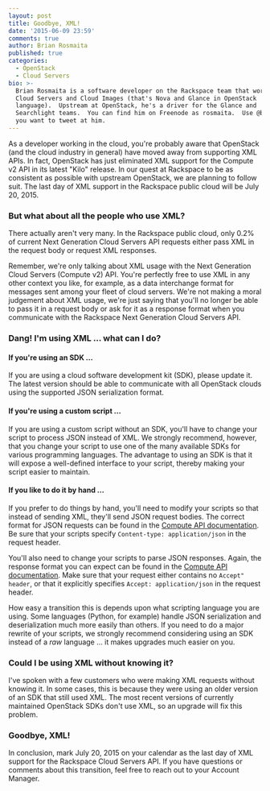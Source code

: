 ```yaml
---
layout: post
title: Goodbye, XML!
date: '2015-06-09 23:59'
comments: true
author: Brian Rosmaita
published: true
categories:
  - OpenStack
  - Cloud Servers
bio: >-
  Brian Rosmaita is a software developer on the Rackspace team that works on
  Cloud Servers and Cloud Images (that's Nova and Glance in OpenStack
  language).  Upstream at OpenStack, he's a driver for the Glance and
  Searchlight teams.  You can find him on Freenode as rosmaita.  Use @br14nr if
  you want to tweet at him.
---
```


As a developer working in the cloud, you're probably aware that OpenStack
(and the cloud industry in general) have moved away from supporting XML APIs.
In fact, OpenStack has just eliminated XML support for the Compute v2 API in
its latest "Kilo" release.  In our quest at Rackspace to be as consistent
as possible with upstream OpenStack, we are planning to follow suit.  The
last day of XML support in the Rackspace public cloud will be July 20, 2015.

<!-- more -->

### But what about all the people who use XML?

There actually aren't very many.  In the Rackspace public cloud, only
0.2% of current Next Generation Cloud Servers API requests either pass XML
in the request body or request XML responses.

Remember, we're only talking about XML usage with the Next Generation
Cloud Servers (Compute v2) API.  You're perfectly free to use XML in
any other context you like, for example, as a data interchange format
for messages sent among your fleet of cloud servers.  We're not making
a moral judgement about XML usage, we're just saying that you'll no
longer be able to pass it in a request body or ask for it as a
response format when you communicate with the Rackspace Next
Generation Cloud Servers API.

### Dang! I'm using XML ... what can I do?

#### If you're using an SDK ...

If you are using a cloud software development kit (SDK), please
update it. The latest version should be able to communicate with all
OpenStack clouds using the supported JSON serialization format.

#### If you're using a custom script ...

If you are using a custom script without an SDK, you'll have to change
your script to process JSON instead of XML. We strongly recommend,
however, that you change your script to use one of the many available
SDKs for various programming languages. The advantage to using an SDK
is that it will expose a well-defined interface to your script, thereby
making your script easier to maintain.

#### If you like to do it by hand ...

If you prefer to do things by hand, you'll need to modify your scripts
so that instead of sending XML, they'll send JSON request bodies. The
correct format for JSON requests can be found in the [Compute API
documentation](https://docs.rackspace.com/servers/api/v2/cs-devguide/content/ch_preface.html).
Be sure that your scripts specify `Content-type: application/json`
in the request header.

You'll also need to change your scripts to parse JSON responses. Again,
the response format you can expect can be found in the [Compute API
documentation](https://docs.rackspace.com/servers/api/v2/cs-devguide/content/ch_preface.html).
Make sure that your request either contains no `Accept" header`, or that
it explicitly specifies `Accept: application/json` in the request
header.

How easy a transition this is depends upon what scripting language
you are using. Some languages (Python, for example) handle JSON
serialization and deserialization much more easily than others. If you need
to do a major rewrite of your scripts, we strongly recommend considering
using an SDK instead of a *raw* language ... it makes upgrades much
easier on you.

### Could I be using XML without knowing it?

I've spoken with a few customers who were making XML requests without
knowing it.  In some cases, this is because they were using an older
version of an SDK that still used XML.  The most recent versions of
currently maintained OpenStack SDKs don't use XML, so an upgrade will
fix this problem.

### Goodbye, XML!

In conclusion, mark July 20, 2015 on your calendar as the last day of
XML support for the Rackspace Cloud Servers API.  If you have questions
or comments about this transition, feel free to reach out to your Account
Manager.
